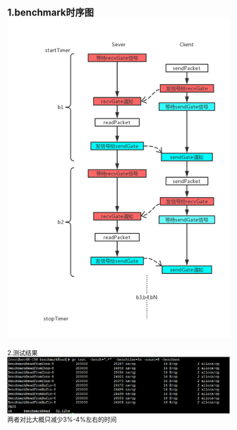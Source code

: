 1.benchmark时序图  
![image](https://github.com/PrinnyQ/benchmark/blob/master/benchmarkRead/benchmark%E6%97%B6%E5%BA%8F%20(2).png)
---
2.测试结果  
![image](https://github.com/PrinnyQ/benchmark/blob/master/benchmarkRead/result.bmp)  
两者对比大概只减少3%-4%左右的时间

